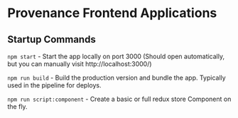 # Provenance Frontend Applications

## Startup Commands
  `npm start` - Start the app locally on port 3000 (Should open automatically, but you can manually visit http://localhost:3000/)

  `npm run build` - Build the production version and bundle the app.  Typically used in the pipeline for deploys.

  `npm run script:component` - Create a basic or full redux store Component on the fly.